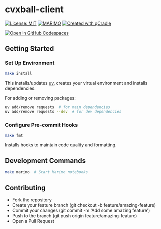 # cvxball-client

[![License: MIT](https://img.shields.io/badge/License-MIT-yellow.svg)](LICENSE)
[![MARIMO](https://github.com/tschm/cvxball-client/actions/workflows/marimo.yml/badge.svg)](https://github.com/tschm/cvxball-client/actions/workflows/marimo.yml)
[![Created with qCradle](https://img.shields.io/badge/Created%20with-qCradle-blue?style=flat-square)](https://github.com/tschm/experiments)

[![Open in GitHub Codespaces](https://github.com/codespaces/badge.svg)](https://github.com/tschm/cvxball-client)

## Getting Started

### **Set Up Environment**

```bash
make install
```

This installs/updates [uv](https://github.com/astral-sh/uv),
creates your virtual environment and installs dependencies.

For adding or removing packages:

```bash
uv add/remove requests  # for main dependencies
uv add/remove requests --dev  # for dev dependencies
```

### **Configure Pre-commit Hooks**

```bash
make fmt
```

Installs hooks to maintain code quality and formatting.

## Development Commands

```bash
make marimo  # Start Marimo notebooks
```

## Contributing

- Fork the repository
- Create your feature branch (git checkout -b feature/amazing-feature)
- Commit your changes (git commit -m 'Add some amazing feature')
- Push to the branch (git push origin feature/amazing-feature)
- Open a Pull Request
